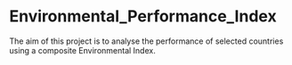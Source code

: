 # Environmental_Performance_Index
The aim of this project is to analyse the performance of selected countries using a composite Environmental Index.
